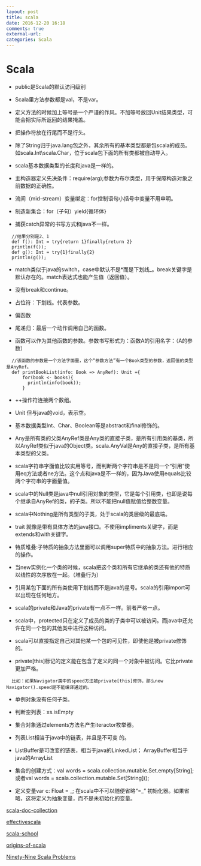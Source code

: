 ```yaml
---
layout: post
title: scala
date: 2016-12-20 16:18
comments: true
external-url:
categories: Scala
---
```


# Scala


- public是Scala的默认访问级别

- Scala里方法参数都是val，不是var。

- 定义方法的时候加上等号是一个严谨的作风。不加等号放回Unit结果类型，可能会把实际所返回的结果掩盖。

- 把操作符放在行尾而不是行头。

- 除了String归于java.lang包之外，其余所有的基本类型都是包scala的成员。如scala.Int\scala.Char，位于scala包下面的所有类都被自动导入。

- scala基本数据类型的长度和java是一样的。

- 主构造器定义先决条件：require(arg);参数为布尔类型，用于保障构造对象之前数据的正确性。

- 流间（mid-stream）变量绑定：for控制语句小括号中变量不用申明。

- 制造新集合：for（子句）yield{循环体}

- 捕获catch异常的书写方式和java不一样。

```
  //结果分别是2、1
  def f(): Int = try{return 1}finally{return 2}
  println(f());
  def g(): Int = try{1}finally{2}
  println(g());
```

- match类似于java的switch，case中默认不是*而是下划线_。break关键字是默认存在的。match表达式也能产生值（返回值）。

- 没有break和continue。

- 占位符：下划线。代表参数。

- 偏函数

- 尾递归：最后一个动作调用自己的函数。

- 函数可以作为其他函数的参数。参数书写形式为：函数A的引用名字：（A的参数）

```
  //该函数的参数是一个方法字面量，这个“参数方法”有一个Book类型的参数，返回值的类型是AnyRef。
  def printBookList(info: Book => AnyRef): Unit ={
      for(book <- books){
        println(info(book));
      }
```

- ++操作符连接两个数组。

- Unit 但与java的void，表示空。

- 基本数据类型Int、Char、Boolean等是abstract和final修饰的。

- Any是所有类的父类AnyRef类是Any类的直接子类，是所有引用类的基类，所以AnyRef类似于java的Object类。scala.AnyVal是Any的直接子类，是所有基本类型的父类。

- scala字符串字面值比较实用等号，而判断两个字符串是不是同一个“引用”使用eq方法或者ne方法。这个点和java是不一样的，因为Java使用equals比较两个字符串的字面量值。

- scala中的Null类是java中null引用对象的类型，它是每个引用类，也即是说每个继承自AnyRef的类，的子类。所以不能把null值赋值给整数变量。

- scala中Nothing是所有类型的子类，处于scala的类层级的最底端。

- trait 就像是带有具体方法的java接口。不使用impliments关键字，而是extends和with关键字。

- 特质堆叠:子特质的抽象方法里面可以调用super特质中的抽象方法。进行相应的操作。

- 当new实例化一个类的时候，scala把这个类和所有它继承的类还有他的特质以线性的次序放在一起。（堆叠行为）

- 引用某包下面的所有类使用下划线而不是java的星号。scala的引用import可以出现在任何地方。

- scala的private和Java的private有一点不一样。前者严格一点。

- scala中，protected只在定义了成员的类的子类中可以被访问。而java中还允许在同一个包的其他类中进行这种访问。

- scala可以直接指定自己对其他某一个包的可见性，即使他是被private修饰的。

- private[this]标记的定义能在包含了定义的同一个对象中被访问。它比private更加严格。

```
  比如：如果Navigator类中的speed方法被private[this]修饰，那么new Navigator().speed是不能编译通过的。
```

- 单例对象没有任何子类。

- 判断空列表：xs.isEmpty

- 集合对象通过elements方法名产生iteractor枚举器。

- 列表List相当于java中的链表，并且是不可变 的。

- ListBuffer是可改变的链表，相当于java的LinkedList； ArrayBuffer相当于java的ArrayList

- 集合的创建方式：val words = scala.collection.mutable.Set.empty\[String\]; 或者val words = scala.collection.mutable.Set\[String\]();

- 定义变量var c: Float = _; 在scala中不可以随便省略“=\_” 初始化器。如果省略，这将定义为抽象变量，而不是未初始化的变量。



[scala-doc-collection](http://www.scala-lang.org/docu/files/collections-api/collections_49.html)

[effectivescala](http://twitter.github.io/effectivescala/index-cn.html)

[scala-school](http://twitter.github.io/scala_school/)

[origins-of-scala](http://www.artima.com/scalazine/articles/origins_of_scala.html)

[Ninety-Nine Scala Problems](http://aperiodic.net/phil/scala/s-99/)

